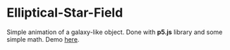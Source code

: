 # Elliptical-Star-Field
Simple animation of a galaxy-like object. Done with **p5.js** library and some simple math.
Demo [here](https://sebastiandechiara.github.io/Elliptical-Star-Field/).
